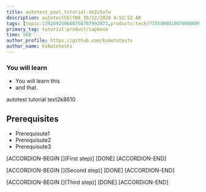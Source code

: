 ```yaml
---
title: autotest_pool_tutorial-de2z5o7w
description: autotestCblfN5_10/22/2020 4:52:53 AM
tags: [topic:139269250608756787992873,products:tech/73554900100700000996,tutorial:experience/advanced]
primary_tag: tutorial:product/sapHana
time: 568
author_profile: https://github.com/ksAutotests
author_name: ksAutotests
---
```

### You will learn
- You will learn this
- and that

autotest tutorial text2k8610

## Prerequisites
- Prerequisute1
- Prerequisute2
- Prerequisute3

[ACCORDION-BEGIN [](First step)]
[DONE]
[ACCORDION-END]

[ACCORDION-BEGIN [](Second step)]
[DONE]
[ACCORDION-END]

[ACCORDION-BEGIN [](Third step)]
[DONE]
[ACCORDION-END]

